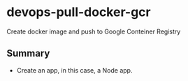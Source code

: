 # devops-pull-docker-gcr

Create docker image and push to Google Conteiner Registry

## Summary

* Create an app, in this case, a Node app.
